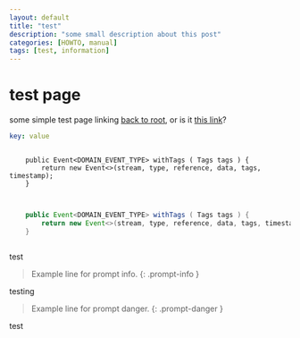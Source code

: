 ```yaml
---
layout: default
title: "test"
description: "some small description about this post"
categories: [HOWTO, manual]
tags: [test, information]
---
```

# test page
some simple test page linking <a href="../">back to root</a>, or is it <a href="../../">this link</a>?

```yaml
key: value
```

```

	public Event<DOMAIN_EVENT_TYPE> withTags ( Tags tags ) {
		return new Event<>(stream, type, reference, data, tags, timestamp);
	}
	
```

```java

	public Event<DOMAIN_EVENT_TYPE> withTags ( Tags tags ) {
		return new Event<>(stream, type, reference, data, tags, timestamp);
	}
	
```

test

> Example line for prompt info.
{: .prompt-info }

testing

> Example line for prompt danger.
{: .prompt-danger }

test